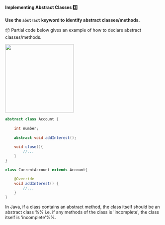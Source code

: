 <link rel="stylesheet" href="{{baseUrl}}/css/textbook.css">

<div class="website-content">

<div id="title">

#### Implementing Abstract Classes :two:

</div>

<div id="body">

**Use the `abstract` keyword to identify abstract classes/methods.**

<tip-box> 

:package: Partial code below gives an example of how to declare abstract classes/methods.

<img src="{{baseUrl}}/oopDesign/inheritance/abstractClasses/images/account.png" height="220" />
<p/>

```java
abstract class Account {
    
    int number;
    
    abstract void addInterest();
    
    void close(){
        //...
    }
}

class CurrentAccount extends Account{

    @Override
    void addInterest() {
        //...
    }
}
```

</tip-box>

In Java, if a class contains an abstract method, the class itself should be an abstract class %%&nbsp;i.e. if any methods of the class is 'incomplete', the class itself is 'incomplete'%%.


</div>

<div id="extras">

<include src="resources.md" />
<include src="exercises.md" />

</div>

</div>
